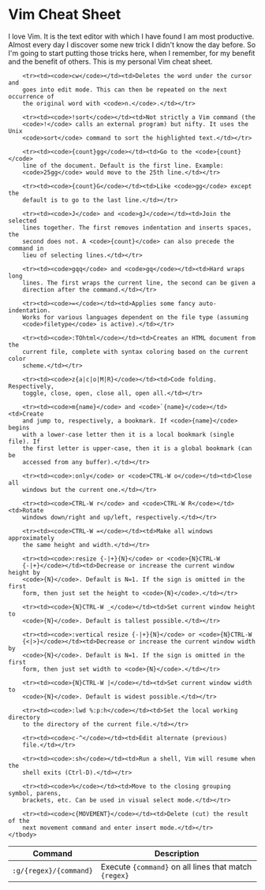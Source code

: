 # Vim Cheat Sheet

I love Vim. It is the text editor with which I have found I am most productive.
Almost every day I discover some new trick I didn't know the day before. So I'm
going to start putting those tricks here, when I remember, for my benefit and
the benefit of others. This is my personal Vim cheat sheet.

<table>
    <thead>
        <tr><th>Command</th><th>Description</th></tr>
    </thead>
    <tbody>
        <tr><td><code>:g/{regex}/{command}</code></td><td>Execute
        <code>{command}</code> on all lines that match
        <code>{regex}</code></td></tr>

        <tr><td><code>cw</code></td><td>Deletes the word under the cursor and
        goes into edit mode. This can then be repeated on the next occurrence of
        the original word with <code>n.</code>.</td></tr>

        <tr><td><code>!sort</code></td><td>Not strictly a Vim command (the 
        <code>!</code> calls an external program) but nifty. It uses the Unix 
        <code>sort</code> command to sort the highlighted text.</td></tr>

        <tr><td><code>{count}gg</code></td><td>Go to the <code>{count}</code>
        line of the document. Default is the first line. Example:
        <code>25gg</code> would move to the 25th line.</td></tr>

        <tr><td><code>{count}G</code></td><td>Like <code>gg</code> except the
        default is to go to the last line.</td></tr>
        
        <tr><td><code>J</code> and <code>gJ</code></td><td>Join the selected
        lines together. The first removes indentation and inserts spaces, the
        second does not. A <code>{count}</code> can also precede the command in
        lieu of selecting lines.</td></tr>

        <tr><td><code>gqq</code> and <code>gq</code></td><td>Hard wraps long
        lines. The first wraps the current line, the second can be given a
        direction after the command.</td></tr>

        <tr><td><code>=</code></td><td>Applies some fancy auto-indentation.
        Works for various languages dependent on the file type (assuming
        <code>filetype</code> is active).</td></tr>

        <tr><td><code>:TOhtml</code></td><td>Creates an HTML document from the
        current file, complete with syntax coloring based on the current color
        scheme.</td></tr>

        <tr><td><code>z{a|c|o|M|R}</code></td><td>Code folding. Respectively,
        toggle, close, open, close all, open all.</td></tr>

        <tr><td><code>m{name}</code> and <code>`{name}</code></td><td>Create
        and jump to, respectively, a bookmark. If <code>{name}</code> begins
        with a lower-case letter then it is a local bookmark (single file). If
        the first letter is upper-case, then it is a global bookmark (can be
        accessed from any buffer).</td></tr>

        <tr><td><code>:only</code> or <code>CTRL-W o</code></td><td>Close all
        windows but the current one.</td></tr>

        <tr><td><code>CTRL-W r</code> and <code>CTRL-W R</code></td><td>Rotate
        windows down/right and up/left, respectively.</td></tr>

        <tr><td><code>CTRL-W =</code></td><td>Make all windows approximately
        the same height and width.</td></tr>

        <tr><td><code>:resize {-|+}{N}</code> or <code>{N}CTRL-W
        {-|+}</code></td><td>Decrease or increase the current window height by
        <code>{N}</code>. Default is N=1. If the sign is omitted in the first
        form, then just set the height to <code>{N}</code>.</td></tr>

        <tr><td><code>{N}CTRL-W _</code></td><td>Set current window height to
        <code>{N}</code>. Default is tallest possible.</td></tr>

        <tr><td><code>:vertical resize {-|+}{N}</code> or <code>{N}CTRL-W
        {<|>}</code></td><td>Decrease or increase the current window width by
        <code>{N}</code>. Default is N=1. If the sign is omitted in the first
        form, then just set width to <code>{N}</code>.</td></tr>

        <tr><td><code>{N}CTRL-W |</code></td><td>Set current window width to
        <code>{N}</code>. Default is widest possible.</td></tr>

        <tr><td><code>:lwd %:p:h</code></td><td>Set the local working directory
        to the directory of the current file.</td></tr>

        <tr><td><code>c-^</code></td><td>Edit alternate (previous)
        file.</td></tr>

        <tr><td><code>:sh</code></td><td>Run a shell, Vim will resume when the
        shell exits (Ctrl-D).</td></tr>

        <tr><td><code>%</code></td><td>Move to the closing grouping symbol, parens,
        brackets, etc. Can be used in visual select mode.</td></tr>

        <tr><td><code>c{MOVEMENT}</code></td><td>Delete (cut) the result of the
        next movement command and enter insert mode.</td></tr>
    </tbody>
</table>
